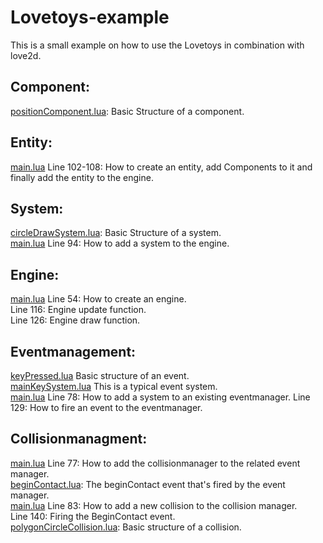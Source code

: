 # Lovetoys-example

This is a small example on how to use the Lovetoys in combination with love2d.  

## Component:
[positionComponent.lua](https://github.com/Lovetoys/Lovetoys-examples/blob/master/components/physic/positionComponent.lua): Basic Structure of a component.

## Entity:
[main.lua](https://github.com/Lovetoys/Lovetoys-examples/blob/master/main.lua) Line 102-108: How to create an entity, add Components to it and finally add the entity to the engine.

## System:
[circleDrawSystem.lua](https://github.com/Lovetoys/Lovetoys-examples/blob/master/systems/graphic/circleDrawSystem.lua): Basic Structure of a system.  
[main.lua](https://github.com/Lovetoys/Lovetoys-examples/blob/master/main.lua) Line 94: How to add a system to the engine.  

## Engine:
[main.lua](https://github.com/Lovetoys/Lovetoys-examples/blob/master/main.lua) Line 54: How to create an engine.  
Line 116: Engine update function.  
Line 126: Engine draw function.



## Eventmanagement:
[keyPressed.lua](https://github.com/Lovetoys/Lovetoys-examples/blob/master/events/keyPressed.lua) Basic structure of an event.  
[mainKeySystem.lua](https://github.com/Lovetoys/Lovetoys-examples/blob/master/systems/event/mainKeySystem.lua) This is a typical event system.  
[main.lua](https://github.com/Lovetoys/Lovetoys-examples/blob/master/main.lua) Line 78: How to add a system to an existing eventmanager.
Line 129: How to fire an event to the eventmanager.

## Collisionmanagment:

[main.lua](https://github.com/Lovetoys/Lovetoys-examples/blob/master/main.lua) Line 77: How to add the collisionmanager to the related event manager.  
[beginContact.lua](https://github.com/Lovetoys/Lovetoys/blob/master/src/events/beginContact.lua): The beginContact event that's fired by the event manager.  
[main.lua](https://github.com/Lovetoys/Lovetoys-examples/blob/master/main.lua) Line 83: How to add a new collision to the collision manager.  
Line 140: Firing the BeginContact event.  
[polygonCircleCollision.lua](https://github.com/Lovetoys/Lovetoys-examples/blob/master/collisions/polygonCircleCollision.lua): Basic structure of a collision. 


